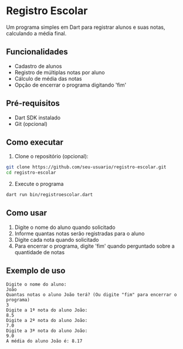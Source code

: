 # Registro Escolar

Um programa simples em Dart para registrar alunos e suas notas, calculando a média final.

## Funcionalidades

- Cadastro de alunos
- Registro de múltiplas notas por aluno 
- Cálculo de média das notas
- Opção de encerrar o programa digitando 'fim'

## Pré-requisitos

- Dart SDK instalado
- Git (opcional)

## Como executar

1. Clone o repositório (opcional):
```bash
git clone https://github.com/seu-usuario/registro-escolar.git
cd registro-escolar
```

2. Execute o programa
```bash
dart run bin/registroescolar.dart
```

## Como usar

1. Digite o nome do aluno quando solicitado
2. Informe quantas notas serão registradas para o aluno
3. Digite cada nota quando solicitado
4. Para encerrar o programa, digite 'fim' quando perguntado sobre a quantidade de notas

## Exemplo de uso

```
Digite o nome do aluno:
João
Quantas notas o aluno João terá? (Ou digite "fim" para encerrar o programa)
3
Digite a 1ª nota do aluno João:
8.5
Digite a 2ª nota do aluno João:
7.0
Digite a 3ª nota do aluno João:
9.0
A média do aluno João é: 8.17
```
